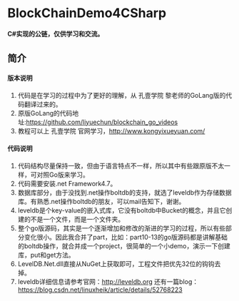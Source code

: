 # BlockChainDemo4CSharp
**C#实现的公链，仅供学习和交流。**
## 简介

#### 版本说明
  1. 代码是在学习的过程中为了更好的理解，从 孔壹学院 黎老师的GoLang版的代码翻译过来的。
  2. 原版GoLang的代码地址:https://github.com/liyuechun/blockchain_go_videos
  3. 教程可以上 孔壹学院 官网学习，http://www.kongyixueyuan.com/
#### 代码说明
  1. 代码结构尽量保持一致，但由于语言特点不一样，所以其中有些跟原版不太一样，可对照Go版来学习。
  2. 代码需要安装.net Framework4.7。
  3. 数据库部分，由于没找到.net操作boltdb的支持，就选了leveldb作为存储数据库。有熟悉.net操作boltdb的朋友，可以mail告知下，谢谢。
  4. leveldb是个key-value的嵌入式库，它没有boltdb中Bucket的概念，并且它创建的不是一个文件，而是一个文件夹。
  5. 整个go版源码，其实是一个逐渐增加和修改的渐进的学习的过程，所以有些部分变化很小。因此我合并了part，比如：part10-13的go版源码都是讲解基础的boltdb操作，就合并成一个project，很简单的一个小demo，演示一下创建库，put和get方法。
  6. LevelDB.Net.dll直接从NuGet上获取即可，工程文件把优先32位的钩钩去掉。
  7. leveldb详细信息请参考官网：http://leveldb.org 还有一篇blog：https://blog.csdn.net/linuxheik/article/details/52768223

